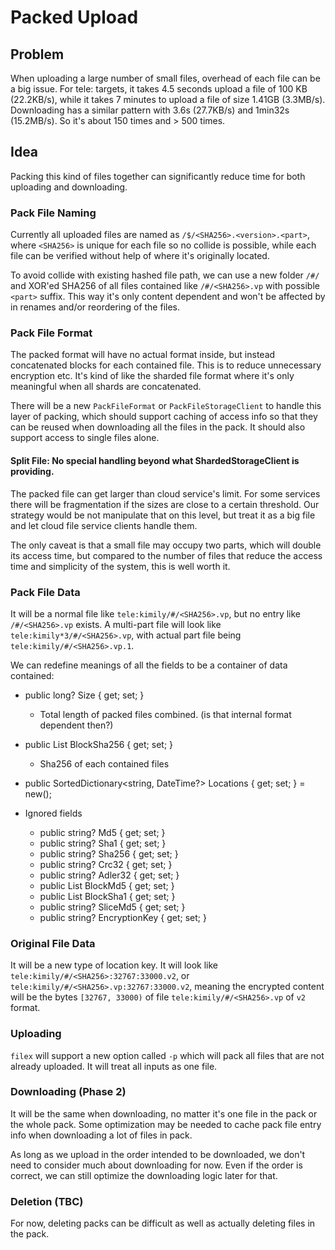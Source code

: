 # Packed Upload

## Problem

When uploading a large number of small files, overhead of each file can be a big issue. For tele: targets, it takes 4.5
seconds upload a file of 100 KB (22.2KB/s), while it takes 7 minutes to upload a file of size 1.41GB (3.3MB/s).
Downloading has a similar pattern with 3.6s (27.7KB/s) and 1min32s (15.2MB/s). So it's about 150 times and > 500 times.

## Idea

Packing this kind of files together can significantly reduce time for both uploading and downloading.

### Pack File Naming

Currently all uploaded files are named as `/$/<SHA256>.<version>.<part>`, where `<SHA256>` is unique for each file so no
collide is possible, while each file can be verified without help of where it's originally located.

To avoid collide with existing hashed file path, we can use a new folder `/#/` and XOR'ed SHA256 of all files contained
like `/#/<SHA256>.vp` with possible `<part>` suffix. This way it's only content dependent and won't be affected by in
renames and/or reordering of the files.

### Pack File Format

The packed format will have no actual format inside, but instead concatenated blocks for each contained file. This is to
reduce unnecessary encryption etc. It's kind of like the sharded file format where it's only meaningful when all shards
are concatenated.

There will be a new `PackFileFormat` or `PackFileStorageClient` to handle this layer of packing, which should support
caching of access info so that they can be reused when downloading all the files in the pack. It should also support
access to single files alone.

#### Split File: No special handling beyond what ShardedStorageClient is providing.

The packed file can get larger than cloud service's limit. For some services there will be fragmentation if the sizes
are close to a certain threshold. Our strategy would be not manipulate that on this level, but treat it as a big file
and let cloud file service clients handle them.

The only caveat is that a small file may occupy two parts, which will double its access time, but compared to the number
of files that reduce the access time and simplicity of the system, this is well worth it.

### Pack File Data

It will be a normal file like `tele:kimily/#/<SHA256>.vp`, but no entry like `/#/<SHA256>.vp` exists. A multi-part file
will look like `tele:kimily*3/#/<SHA256>.vp`, with actual part file being `tele:kimily/#/<SHA256>.vp.1`.

We can redefine meanings of all the fields to be a container of data contained:

- public long? Size { get; set; }
  - Total length of packed files combined. (is that internal format dependent then?)
- public List<string> BlockSha256 { get; set; }
  - Sha256 of each contained files

- public SortedDictionary<string, DateTime?> Locations { get; set; } = new();
- Ignored fields
  - public string? Md5 { get; set; }
  - public string? Sha1 { get; set; }
  - public string? Sha256 { get; set; }
  - public string? Crc32 { get; set; }
  - public string? Adler32 { get; set; }
  - public List<string> BlockMd5 { get; set; }
  - public List<string> BlockSha1 { get; set; }
  - public string? SliceMd5 { get; set; }
  - public string? EncryptionKey { get; set; }


### Original File Data

It will be a new type of location key. It will look like `tele:kimily/#/<SHA256>:32767:33000.v2`, or
`tele:kimily/#/<SHA256>.vp:32767:33000.v2`, meaning the encrypted content will be the bytes `[32767, 33000)`
of file `tele:kimily/#/<SHA256>.vp` of `v2` format.

### Uploading

`filex` will support a new option called `-p` which will pack all files that are not already uploaded. It will treat all
inputs as one file.

### Downloading (Phase 2)

It will be the same when downloading, no matter it's one file in the pack or the whole pack. Some optimization may be
needed to cache pack file entry info when downloading a lot of files in pack.

As long as we upload in the order intended to be downloaded, we don't need to consider much about downloading for now.
Even if the order is correct, we can still optimize the downloading logic later for that.

### Deletion (TBC)

For now, deleting packs can be difficult as well as actually deleting files in the pack.
